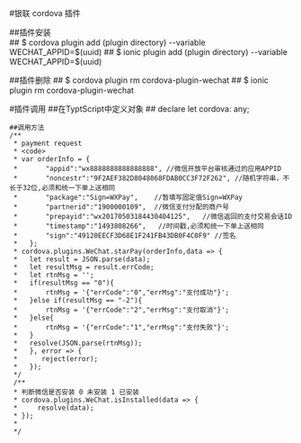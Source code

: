 #银联 cordova 插件
 
##插件安装    
    ## $ cordova plugin add (plugin directory) --variable WECHAT_APPID=$(uuid) 
    ## $ ionic plugin add (plugin directory) --variable WECHAT_APPID=$(uuid)  

##插件删除
    ## $ cordova plugin rm cordova-plugin-wechat
    ## $ ionic plugin rm cordova-plugin-wechat

#插件调用
    ##在TyptScript中定义对象
    ## declare let cordova: any;

    ##调用方法
    /**
     * payment request
     * <code>
     * var orderInfo = {
     *       "appid":"wx8888888888888888", //微信开放平台审核通过的应用APPID
     *       "noncestr":"9F2AEF382D8048068FDAB0CC3F72F262", //随机字符串，不长于32位,必须和统一下单上送相同
     *       "package":"Sign=WXPay",    //暂填写固定值Sign=WXPay
     *       "partnerid":"1900000109",  //微信支付分配的商户号
     *       "prepayid":"wx20170503184430404125",   //微信返回的支付交易会话ID
     *       "timestamp":"1493808266",   //时间戳,必须和统一下单上送相同
     *       "sign":"49120EECF3D68E1F241FB43DB0F4C0F9" //签名
     *   };
     * cordova.plugins.WeChat.starPay(orderInfo,data => {
     *   let result = JSON.parse(data);
     *   let resultMsg = result.errCode;
     *   let rtnMsg = '';
     *   if(resultMsg == "0"){
     *       rtnMsg = '{"errCode":"0","errMsg":"支付成功"}';
     *   }else if(resultMsg == "-2"){
     *       rtnMsg = '{"errCode":"2","errMsg":"支付取消"}';
     *   }else{
     *       rtnMsg = '{"errCode":"1","errMsg":"支付失败"}';
     *   }
     *   resolve(JSON.parse(rtnMsg));
     *   }, error => {
     *      reject(error);
     *   });
     */
     /**
     * 判断微信是否安装 0 未安装 1 已安装
     * cordova.plugins.WeChat.isInstalled(data => {
     *     resolve(data);
     * });
     * 
     */

